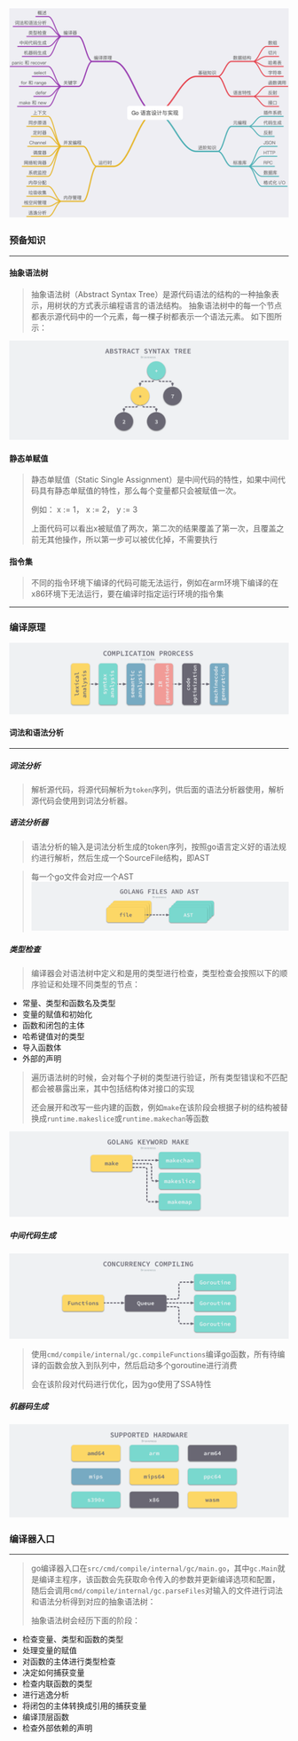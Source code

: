 ![1_outline.png](img/1_outline.png)
---

### 预备知识

---

#### 抽象语法树

> 抽象语法树（Abstract Syntax Tree）是源代码语法的结构的一种抽象表示，用树状的方式表示编程语言的语法结构。
> 抽象语法树中的每一个节点都表示源代码中的一个元素，每一棵子树都表示一个语法元素。
> 如下图所示：

![2_ast.png](img/2_ast.png)

#### 静态单赋值

> 静态单赋值（Static Single Assignment）是中间代码的特性，如果中间代码具有静态单赋值的特性，那么每个变量都只会被赋值一次。
> 
> 例如：
> x := 1，
> x := 2，
> y := 3
> 
> 上面代码可以看出x被赋值了两次，第二次的结果覆盖了第一次，且覆盖之前无其他操作，所以第一步可以被优化掉，不需要执行


#### 指令集

> 不同的指令环境下编译的代码可能无法运行，例如在arm环境下编译的在x86环境下无法运行，要在编译时指定运行环境的指令集

---

### 编译原理

![3_compile.png](img/3_compile.png)

#### 词法和语法分析

---

##### 词法分析

> 解析源代码，将源代码解析为`token`序列，供后面的语法分析器使用，解析源代码会使用到词法分析器。

##### 语法分析器

> 语法分析的输入是词法分析生成的token序列，按照go语言定义好的语法规约进行解析，然后生成一个SourceFile结构，即AST

> 每一个go文件会对应一个AST
![4_file_to_ast.png](img/4_file_to_ast.png)

##### 类型检查

> 编译器会对语法树中定义和是用的类型进行检查，类型检查会按照以下的顺序验证和处理不同类型的节点：
- 常量、类型和函数名及类型
- 变量的赋值和初始化
- 函数和闭包的主体
- 哈希键值对的类型
- 导入函数体
- 外部的声明

> 遍历语法树的时候，会对每个子树的类型进行验证，所有类型错误和不匹配都会被暴露出来，其中包括结构体对接口的实现
> 
> 还会展开和改写一些内建的函数，例如`make`在该阶段会根据子树的结构被替换成`runtime.makeslice`或`runtime.makechan`等函数

![5_make_rewrite.png](img/5_make_rewrite.png)


##### 中间代码生成

![6_mid_code.png](img/6_mid_code.png)

> 使用`cmd/compile/internal/gc.compileFunctions`编译go函数，所有待编译的函数会放入到队列中，然后启动多个goroutine进行消费
> 
> 会在该阶段对代码进行优化，因为go使用了SSA特性


##### 机器码生成

![7_go_compile.png](img/7_go_compile.png)


### 编译器入口

---

> go编译器入口在`src/cmd/compile/internal/gc/main.go`，其中`gc.Main`就是编译主程序，该函数会先获取命令传入的参数并更新编译选项和配置，
> 随后会调用`cmd/compile/internal/gc.parseFiles`对输入的文件进行词法和语法分析得到对应的抽象语法树：
> 
> 抽象语法树会经历下面的阶段：
- 检查变量、类型和函数的类型
- 处理变量的赋值
- 对函数的主体进行类型检查
- 决定如何捕获变量
- 检查内联函数的类型
- 进行逃逸分析
- 将闭包的主体转换成引用的捕获变量
- 编译顶层函数
- 检查外部依赖的声明








